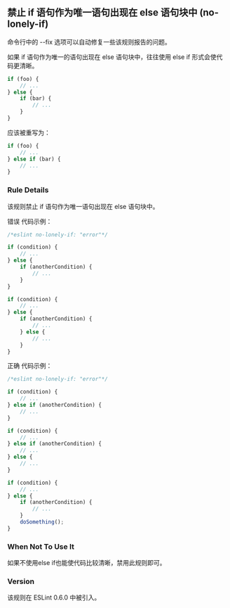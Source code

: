 ## 禁止 if 语句作为唯一语句出现在 else 语句块中 (no-lonely-if)

命令行中的 --fix 选项可以自动修复一些该规则报告的问题。

如果 if 语句作为唯一的语句出现在 else 语句块中，往往使用 else if 形式会使代码更清晰。
```js
if (foo) {
    // ...
} else {
    if (bar) {
        // ...
    }
}
```

应该被重写为：
```js
if (foo) {
    // ...
} else if (bar) {
    // ...
}
```

### Rule Details
该规则禁止 if 语句作为唯一语句出现在 else 语句块中。

错误 代码示例：
```js
/*eslint no-lonely-if: "error"*/

if (condition) {
    // ...
} else {
    if (anotherCondition) {
        // ...
    }
}

if (condition) {
    // ...
} else {
    if (anotherCondition) {
        // ...
    } else {
        // ...
    }
}
```

正确 代码示例：
```js
/*eslint no-lonely-if: "error"*/

if (condition) {
    // ...
} else if (anotherCondition) {
    // ...
}

if (condition) {
    // ...
} else if (anotherCondition) {
    // ...
} else {
    // ...
}

if (condition) {
    // ...
} else {
    if (anotherCondition) {
        // ...
    }
    doSomething();
}
```
### When Not To Use It
如果不使用else if也能使代码比较清晰，禁用此规则即可。

### Version
该规则在 ESLint 0.6.0 中被引入。

